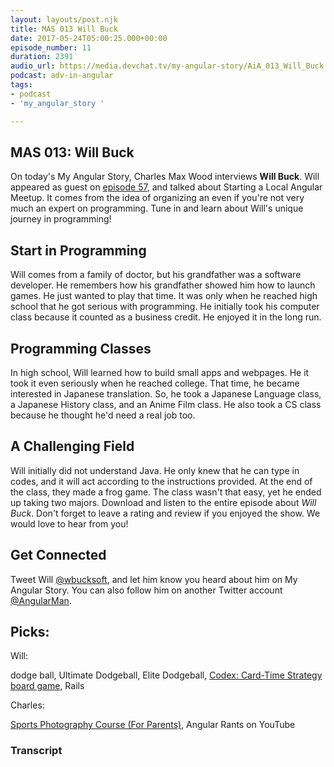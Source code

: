 ```yaml
---
layout: layouts/post.njk
title: MAS 013 Will Buck
date: 2017-05-24T05:00:25.000+00:00
episode_number: 11
duration: 2391
audio_url: https://media.devchat.tv/my-angular-story/AiA_013_Will_Buck.mp3
podcast: adv-in-angular
tags:
- podcast
- 'my_angular_story '

---
```

## MAS 013: Will Buck

On today's My Angular Story, Charles Max Wood interviews **Will Buck**. Will appeared as guest on [episode 57](https://devchat.tv/adv-in-angular/057-aia-starting-a-local-angular-meetup-with-will-buck), and talked about Starting a Local Angular Meetup. It comes from the idea of organizing an even if you're not very much an expert on programming. Tune in and learn about Will's unique journey in programming!

## Start in Programming

Will comes from a family of doctor, but his grandfather was a software developer. He remembers how his grandfather showed him how to launch games. He just wanted to play that time. It was only when he reached high school that he got serious with programming. He initially took his computer class because it counted as a business credit. He enjoyed it in the long run.

## Programming Classes

In high school, Will learned how to build small apps and webpages. He it took it even seriously when he reached college. That time, he became interested in Japanese translation. So, he took a Japanese Language class, a Japanese History class, and an Anime Film class. He also took a CS class because he thought he'd need a real job too.

## A Challenging Field

Will initially did not understand Java. He only knew that he can type in codes, and it will act according to the instructions provided. At the end of the class, they made a frog game. The class wasn't that easy, yet he ended up taking two majors. Download and listen to the entire episode about _Will Buck_. Don't forget to leave a rating and review if you enjoyed the show. We would love to hear from you!

## Get Connected

Tweet Will [@wbucksoft](https://twitter.com/wbucksoft), and let him know you heard about him on My Angular Story. You can also follow him on another Twitter account [@AngularMan](https://twitter.com/angularman?lang=en).

## Picks:

Will: 

dodge ball, Ultimate Dodgeball, Elite Dodgeball, [Codex: Card-Time Strategy board game](https://boardgamegeek.com/boardgame/131111/codex-card-time-strategy-deluxe-set), Rails 

Charles: 

[Sports Photography Course (For Parents)](https://shultzphotoschool.com/sports-photography-course-charter-early/), Angular Rants on YouTube

### Transcript